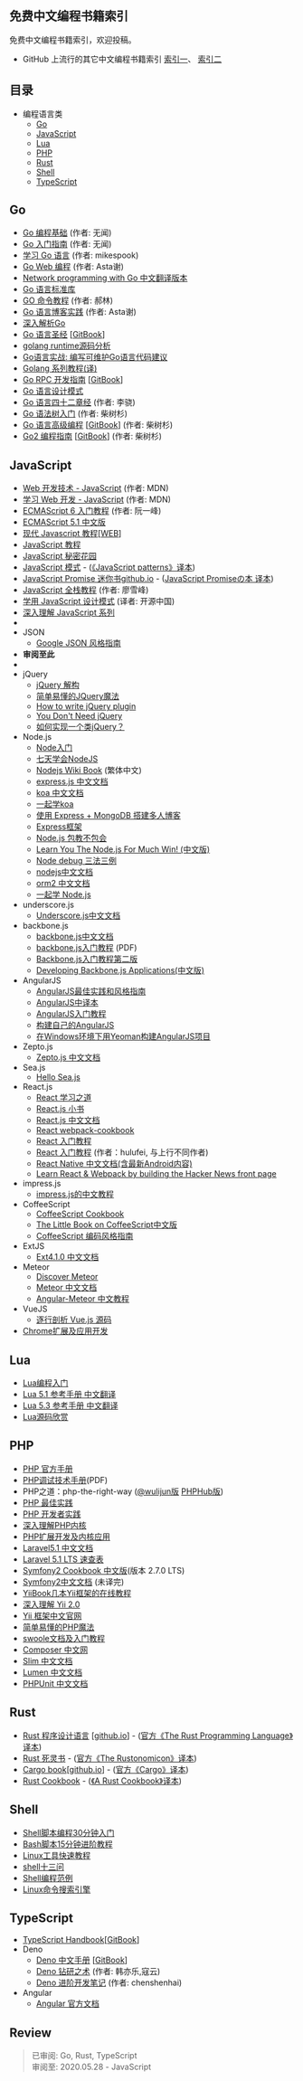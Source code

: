 免费中文编程书籍索引
------
免费中文编程书籍索引，欢迎投稿。

- GitHub 上流行的其它中文编程书籍索引  [索引一](https://github.com/vhf/free-programming-books/blob/master/free-programming-books-zh.md)、 [索引二](https://github.com/justjavac/free-programming-books-zh_CN/blob/master/README.md)

## 目录

* 编程语言类
  * [Go](#go)
  * [JavaScript](#javascript)
  * [Lua](#lua)
  * [PHP](#php)
  * [Rust](#rust)
  * [Shell](#shell)
  * [TypeScript](#typescript)

## Go

* [Go 编程基础](https://github.com/Unknwon/go-fundamental-programming) (作者: 无闻)
* [Go 入门指南](https://github.com/Unknwon/the-way-to-go_ZH_CN) (作者: 无闻)
* [学习 Go 语言](https://github.com/mikespook/Learning-Go-zh-cn) (作者: mikespook)
* [Go Web 编程](https://github.com/astaxie/build-web-application-with-golang/blob/master/zh/preface.md) (作者: Asta谢)
* [Network programming with Go 中文翻译版本](https://github.com/astaxie/NPWG_zh)
* [Go 语言标准库](https://github.com/polaris1119/The-Golang-Standard-Library-by-Example)
* [GO 命令教程](https://github.com/hyper-carrot/go_command_tutorial) (作者: 郝林)
* [Go 语言博客实践](https://github.com/achun/Go-Blog-In-Action) (作者: Asta谢)
* [深入解析Go](https://github.com/tiancaiamao/go-internals)
* [Go 语言圣经](https://github.com/golang-china/gopl-zh) [[GitBook](https://books.studygolang.com/gopl-zh/)]
* [golang runtime源码分析](https://github.com/sheepbao/golang_runtime_reading)
* [Go语言实战: 编写可维护Go语言代码建议](https://github.com/llitfkitfk/go-best-practice)
* [Golang 系列教程(译)](https://github.com/Tinywan/golang-tutorial)   
* [Go RPC 开发指南](https://github.com/smallnest/go-rpc-programming-guide) [[GitBook](https://smallnest.gitbooks.io/go-rpc-programming-guide/)]   
* [Go 语言设计模式](https://github.com/senghoo/golang-design-pattern)   
* [Go 语言四十二章经](https://github.com/ffhelicopter/Go42) (作者: 李骁)
* [Go 语法树入门](https://github.com/chai2010/go-ast-book) (作者: 柴树杉)
* [Go 语言高级编程](https://github.com/chai2010/advanced-go-programming-book) [[GitBook](https://chai2010.gitbooks.io/advanced-go-programming-book/content/)] (作者: 柴树杉)
* [Go2 编程指南](https://github.com/chai2010/go2-book) [[GitBook](https://chai2010.cn/go2-book/)] (作者: 柴树杉)   

## JavaScript

* [Web 开发技术 - JavaScript](https://developer.mozilla.org/zh-CN/docs/Web/JavaScript) (作者: MDN)
* [学习 Web 开发 - JavaScript](https://developer.mozilla.org/zh-CN/docs/Learn/JavaScript) (作者: MDN)
* [ECMAScript 6 入门教程](http://es6.ruanyifeng.com/) (作者: 阮一峰)
* [ECMAScript 5.1 中文版](http://yanhaijing.com/es5)
* [现代 Javascript 教程](https://github.com/javascript-tutorial/zh.javascript.info)[[WEB](https://zh.javascript.info/)]
* [JavaScript 教程](https://wangdoc.com/javascript/)
* [JavaScript 秘密花园](http://bonsaiden.github.io/JavaScript-Garden/zh/)
* [JavaScript 模式](https://github.com/jayli/javascript-patterns) - ([《JavaScript patterns》译本](https://github.com/no-particular/javascript-patterns))
* [JavaScript Promise 迷你书](http://liubin.github.io/promises-book/)[github.io](http://liubin.github.io/promises-book/) - ([JavaScript Promiseの本 译本](https://github.com/azu/promises-book))
* [JavaScript 全栈教程](https://www.liaoxuefeng.com/wiki/1022910821149312) (作者: 廖雪峰)
* [学用 JavaScript 设计模式](http://www.oschina.net/translate/learning-javascript-design-patterns) (译者: 开源中国)
* [深入理解 JavaScript 系列](http://www.cnblogs.com/TomXu/archive/2011/12/15/2288411.html)
*
* JSON
    * [Google JSON 风格指南](https://github.com/darcyliu/google-styleguide/blob/master/JSONStyleGuide.md)
* **审阅至此**
*
* jQuery
    * [jQuery 解构](http://www.cn-cuckoo.com/deconstructed/jquery.html)
    * [简单易懂的JQuery魔法](http://www.nowamagic.net/librarys/books/contents/jquery)
    * [How to write jQuery plugin](http://i5ting.github.io/How-to-write-jQuery-plugin/build/jquery.plugin.html)
    * [You Don't Need jQuery](https://github.com/oneuijs/You-Dont-Need-jQuery/blob/master/README.zh-CN.md)
    * [如何实现一个类jQuery？](https://github.com/MeCKodo/forchange)
* Node.js
    * [Node入门](http://www.nodebeginner.org/index-zh-cn.html)
    * [七天学会NodeJS](http://nqdeng.github.io/7-days-nodejs/)
    * [Nodejs Wiki Book](https://github.com/nodejs-tw/nodejs-wiki-book) (繁体中文)
    * [express.js 中文文档](http://expressjs.jser.us/)
    * [koa 中文文档](https://github.com/guo-yu/koa-guide)
    * [一起学koa](http://base-n.github.io/koa-generator-examples/)
    * [使用 Express + MongoDB 搭建多人博客](https://github.com/nswbmw/N-blog)
    * [Express框架](http://javascript.ruanyifeng.com/nodejs/express.html)
    * [Node.js 包教不包会](https://github.com/alsotang/node-lessons)
    * [Learn You The Node.js For Much Win! (中文版)](https://www.npmjs.com/package/learnyounode-zh-cn)
    * [Node debug 三法三例](http://i5ting.github.io/node-debug-tutorial/)
    * [nodejs中文文档](https://www.gitbook.com/book/0532/nodejs/details)
    * [orm2 中文文档](https://github.com/wizardforcel/orm2-doc-zh-cn)
    * [一起学 Node.js](https://github.com/nswbmw/N-blog)
* underscore.js
    * [Underscore.js中文文档](http://learningcn.com/underscore/)
* backbone.js
    * [backbone.js中文文档](http://www.css88.com/doc/backbone/)
    * [backbone.js入门教程](http://www.the5fire.com/backbone-js-tutorials-pdf-download.html) (PDF)
    * [Backbone.js入门教程第二版](https://github.com/the5fire/backbonejs-learning-note)
    * [Developing Backbone.js Applications(中文版)](http://feliving.github.io/developing-backbone-applications/)
* AngularJS
    * [AngularJS最佳实践和风格指南](https://github.com/mgechev/angularjs-style-guide/blob/master/README-zh-cn.md)
    * [AngularJS中译本](https://github.com/peiransun/angularjs-cn)
    * [AngularJS入门教程](https://github.com/zensh/AngularjsTutorial_cn)
    * [构建自己的AngularJS](https://github.com/xufei/Make-Your-Own-AngularJS/blob/master/01.md)
    * [在Windows环境下用Yeoman构建AngularJS项目](http://www.waylau.com/build-angularjs-app-with-yeoman-in-windows/)
* Zepto.js
    * [Zepto.js 中文文档](http://mweb.baidu.com/zeptoapi/)
* Sea.js
    * [Hello Sea.js](http://island205.com/HelloSea.js/)
* React.js
    * [React 学习之道](https://github.com/the-road-to-learn-react/the-road-to-learn-react-chinese)
    * [React.js 小书](https://github.com/huzidaha/react-naive-book)
    * [React.js 中文文档](https://doc.react-china.org/)
    * [React webpack-cookbook](https://github.com/fakefish/react-webpack-cookbook)
    * [React 入门教程](http://fraserxu.me/intro-to-react/)
    * [React 入门教程](https://hulufei.gitbooks.io/react-tutorial/content/) (作者：hulufei, 与上行不同作者)
    * [React Native 中文文档(含最新Android内容)](http://wiki.jikexueyuan.com/project/react-native/)
    * [Learn React & Webpack by building the Hacker News front page](https://github.com/theJian/build-a-hn-front-page)
* impress.js
    * [impress.js的中文教程](https://github.com/kokdemo/impress.js-tutorial-in-Chinese)
* CoffeeScript
    * [CoffeeScript Cookbook](http://island205.com/coffeescript-cookbook.github.com/)
    * [The Little Book on CoffeeScript中文版](http://island205.com/tlboc/)
    * [CoffeeScript 编码风格指南](https://github.com/geekplux/coffeescript-style-guide)
* ExtJS
    * [Ext4.1.0 中文文档](http://extjs-doc-cn.github.io/ext4api/)
* Meteor
    * [Discover Meteor](http://zh.discovermeteor.com/)
    * [Meteor 中文文档](http://docs.meteorhub.org/#/basic/)
    * [Angular-Meteor 中文教程](http://angular.meteorhub.org/)
* VueJS
    * [逐行剖析 Vue.js 源码](https://nlrx-wjc.github.io/Learn-Vue-Source-Code/)
* [Chrome扩展及应用开发](http://www.ituring.com.cn/minibook/950)

## Lua

* [Lua编程入门](https://github.com/andycai/luaprimer)
* [Lua 5.1 参考手册 中文翻译](http://www.codingnow.com/2000/download/lua_manual.html)
* [Lua 5.3 参考手册 中文翻译](http://cloudwu.github.io/lua53doc/)
* [Lua源码欣赏](http://www.codingnow.com/temp/readinglua.pdf)

## PHP

* [PHP 官方手册](http://php.net/manual/zh/)
* [PHP调试技术手册](http://www.laruence.com/2010/06/21/1608.html)(PDF)
* PHP之道：php-the-right-way ([@wulijun版](http://wulijun.github.io/php-the-right-way/) [PHPHub版](http://laravel-china.github.io/php-the-right-way/))
* [PHP 最佳实践](https://github.com/justjavac/PHP-Best-Practices-zh_CN)
* [PHP 开发者实践](https://ryancao.gitbooks.io/php-developer-prepares/content/)
* [深入理解PHP内核](https://github.com/reeze/tipi)
* [PHP扩展开发及内核应用](http://www.walu.cc/phpbook/)
* [Laravel5.1 中文文档](http://laravel-china.org/docs/5.1)
* [Laravel 5.1 LTS 速查表](https://cs.phphub.org/)
* [Symfony2 Cookbook 中文版](http://wiki.jikexueyuan.com/project/symfony-cookbook/)(版本 2.7.0 LTS)
* [Symfony2中文文档](http://symfony-docs-chs.readthedocs.org/en/latest/) (未译完)
* [YiiBook几本Yii框架的在线教程](http://yiibook.com//doc)
* [深入理解 Yii 2.0](http://www.digpage.com/)
* [Yii 框架中文官网](http://www.yiichina.com/)
* [简单易懂的PHP魔法](http://www.nowamagic.net/librarys/books/contents/php)
* [swoole文档及入门教程](https://github.com/LinkedDestiny/swoole-doc)
* [Composer 中文网](http://www.phpcomposer.com)
* [Slim 中文文档](http://ww1.minimee.org/php/slim)
* [Lumen 中文文档](http://lumen.laravel-china.org/)
* [PHPUnit 中文文档](https://phpunit.de/manual/current/zh_cn/installation.html)

## Rust
* [Rust 程序设计语言](https://github.com/KaiserY/trpl-zh-cn) [[github.io](https://kaisery.github.io/trpl-zh-cn/)] - ([官方《The Rust Programming Language》译本](https://github.com/rust-lang/book))
* [Rust 死灵书](https://github.com/tjxing/rustonomicon_zh-CN) - ([官方《The Rustonomicon》译本](https://github.com/rust-lang/nomicon))
* [Cargo book](https://github.com/chinanf-boy/cargo-book-zh)[[github.io](http://llever.com/cargo-book-zh/)] - ([官方《Cargo》译本](https://github.com/rust-lang/cargo))
* [Rust Cookbook](https://github.com/chinanf-boy/rust-cookbook-zh) - ([《A Rust Cookbook》译本](https://github.com/rust-lang-nursery/rust-cookbook))

## Shell

* [Shell脚本编程30分钟入门](https://github.com/qinjx/30min_guides/blob/master/shell.md)
* [Bash脚本15分钟进阶教程](http://blog.sae.sina.com.cn/archives/3606)
* [Linux工具快速教程](https://github.com/me115/linuxtools_rst)
* [shell十三问](https://github.com/wzb56/13_questions_of_shell)
* [Shell编程范例](https://www.gitbook.com/book/tinylab/shellbook/details)
* [Linux命令搜索引擎](https://wangchujiang.com/linux-command/)

## TypeScript

* [TypeScript Handbook](https://github.com/zhongsp/TypeScript)[[GitBook](https://zhongsp.gitbooks.io/typescript-handbook/content/)]
* Deno
    * [Deno 中文手册](https://github.com/Nugine/deno-manual-cn) [[GitBook](https://nugine.github.io/deno-manual-cn/)]
    * [Deno 钻研之术](https://github.com/hylerrix/deno-tutorial) (作者: 韩亦乐,寇云)
    * [Deno 进阶开发笔记](https://github.com/chenshenhai/deno_note) (作者: chenshenhai)
* Angular
  * [Angular 官方文档](https://angular.cn/docs)
    
    
## Review
> 已审阅: Go, Rust, TypeScript  
> 审阅至: 2020.05.28 - JavaScript